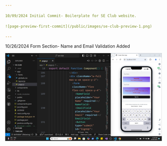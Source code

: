 ```yaml
---

10/09/2024 Initial Commit- Boilerplate for SE Club website.

![page-preview-first-commit](/public/images/se-club-preview-1.png)

---
```


10/26/2024 Form Section-
Name and Email Validation Added

![first-club-PR-merge](/public/images/se-club-contribution-one.png)
